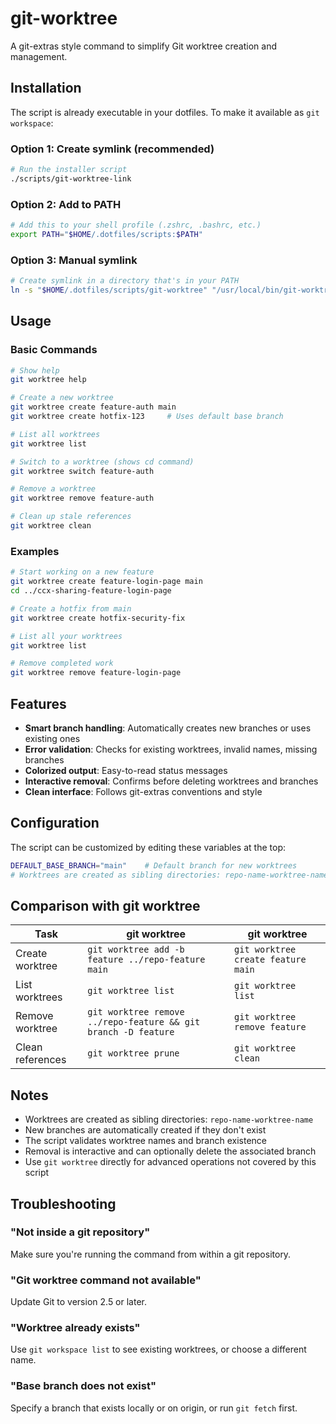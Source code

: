 # git-worktree

A git-extras style command to simplify Git worktree creation and management.

## Installation

The script is already executable in your dotfiles. To make it available as `git workspace`:

### Option 1: Create symlink (recommended)
```bash
# Run the installer script
./scripts/git-worktree-link
```

### Option 2: Add to PATH
```bash
# Add this to your shell profile (.zshrc, .bashrc, etc.)
export PATH="$HOME/.dotfiles/scripts:$PATH"
```

### Option 3: Manual symlink
```bash
# Create symlink in a directory that's in your PATH
ln -s "$HOME/.dotfiles/scripts/git-worktree" "/usr/local/bin/git-worktree"
```

## Usage

### Basic Commands

```bash
# Show help
git worktree help

# Create a new worktree
git worktree create feature-auth main
git worktree create hotfix-123     # Uses default base branch

# List all worktrees
git worktree list

# Switch to a worktree (shows cd command)
git worktree switch feature-auth

# Remove a worktree
git worktree remove feature-auth

# Clean up stale references
git worktree clean
```

### Examples

```bash
# Start working on a new feature
git worktree create feature-login-page main
cd ../ccx-sharing-feature-login-page

# Create a hotfix from main
git worktree create hotfix-security-fix

# List all your worktrees
git worktree list

# Remove completed work
git worktree remove feature-login-page
```

## Features

- **Smart branch handling**: Automatically creates new branches or uses existing ones
- **Error validation**: Checks for existing worktrees, invalid names, missing branches
- **Colorized output**: Easy-to-read status messages
- **Interactive removal**: Confirms before deleting worktrees and branches
- **Clean interface**: Follows git-extras conventions and style

## Configuration

The script can be customized by editing these variables at the top:

```bash
DEFAULT_BASE_BRANCH="main"    # Default branch for new worktrees
# Worktrees are created as sibling directories: repo-name-worktree-name
```

## Comparison with git worktree

| Task | git worktree | git worktree |
|------|-------------|---------------|
| Create worktree | `git worktree add -b feature ../repo-feature main` | `git worktree create feature main` |
| List worktrees | `git worktree list` | `git worktree list` |
| Remove worktree | `git worktree remove ../repo-feature && git branch -D feature` | `git worktree remove feature` |
| Clean references | `git worktree prune` | `git worktree clean` |

## Notes

- Worktrees are created as sibling directories: `repo-name-worktree-name`
- New branches are automatically created if they don't exist
- The script validates worktree names and branch existence
- Removal is interactive and can optionally delete the associated branch
- Use `git worktree` directly for advanced operations not covered by this script

## Troubleshooting

### "Not inside a git repository"
Make sure you're running the command from within a git repository.

### "Git worktree command not available"
Update Git to version 2.5 or later.

### "Worktree already exists"
Use `git workspace list` to see existing worktrees, or choose a different name.

### "Base branch does not exist"
Specify a branch that exists locally or on origin, or run `git fetch` first.